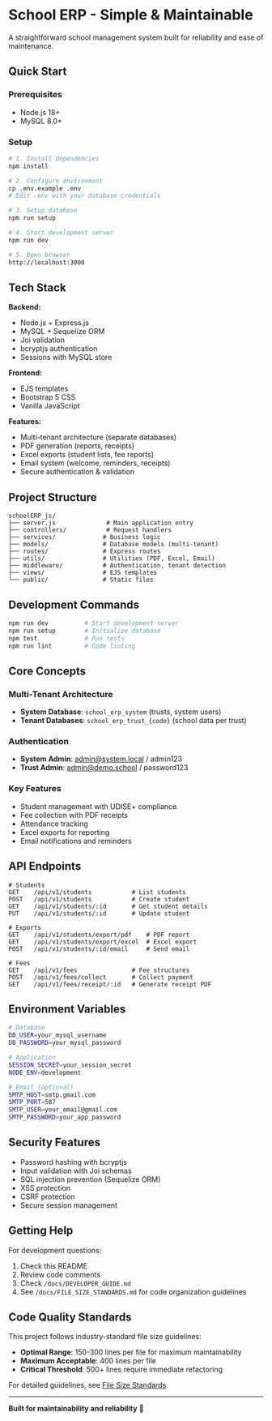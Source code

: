 # School ERP - Simple & Maintainable

A straightforward school management system built for reliability and ease of maintenance.

## Quick Start

### Prerequisites

- Node.js 18+
- MySQL 8.0+

### Setup

```bash
# 1. Install dependencies
npm install

# 2. Configure environment
cp .env.example .env
# Edit .env with your database credentials

# 3. Setup database
npm run setup

# 4. Start development server
npm run dev

# 5. Open browser
http://localhost:3000
```

## Tech Stack

**Backend:**

- Node.js + Express.js
- MySQL + Sequelize ORM
- Joi validation
- bcryptjs authentication
- Sessions with MySQL store

**Frontend:**

- EJS templates
- Bootstrap 5 CSS
- Vanilla JavaScript

**Features:**

- Multi-tenant architecture (separate databases)
- PDF generation (reports, receipts)
- Excel exports (student lists, fee reports)
- Email system (welcome, reminders, receipts)
- Secure authentication & validation

## Project Structure

```
schoolERP_js/
├── server.js              # Main application entry
├── controllers/           # Request handlers
├── services/             # Business logic
├── models/               # Database models (multi-tenant)
├── routes/               # Express routes
├── utils/                # Utilities (PDF, Excel, Email)
├── middleware/           # Authentication, tenant detection
├── views/                # EJS templates
└── public/               # Static files
```

## Development Commands

```bash
npm run dev          # Start development server
npm run setup        # Initialize database
npm test             # Run tests
npm run lint         # Code linting
```

## Core Concepts

### Multi-Tenant Architecture

- **System Database**: `school_erp_system` (trusts, system users)
- **Tenant Databases**: `school_erp_trust_{code}` (school data per trust)

### Authentication

- **System Admin**: admin@system.local / admin123
- **Trust Admin**: admin@demo.school / password123

### Key Features

- Student management with UDISE+ compliance
- Fee collection with PDF receipts
- Attendance tracking
- Excel exports for reporting
- Email notifications and reminders

## API Endpoints

```
# Students
GET    /api/v1/students           # List students
POST   /api/v1/students           # Create student
GET    /api/v1/students/:id       # Get student details
PUT    /api/v1/students/:id       # Update student

# Exports
GET    /api/v1/students/export/pdf    # PDF report
GET    /api/v1/students/export/excel  # Excel export
POST   /api/v1/students/:id/email     # Send email

# Fees
GET    /api/v1/fees               # Fee structures
POST   /api/v1/fees/collect       # Collect payment
GET    /api/v1/fees/receipt/:id   # Generate receipt PDF
```

## Environment Variables

```bash
# Database
DB_USER=your_mysql_username
DB_PASSWORD=your_mysql_password

# Application
SESSION_SECRET=your_session_secret
NODE_ENV=development

# Email (optional)
SMTP_HOST=smtp.gmail.com
SMTP_PORT=587
SMTP_USER=your_email@gmail.com
SMTP_PASSWORD=your_app_password
```

## Security Features

- Password hashing with bcryptjs
- Input validation with Joi schemas
- SQL injection prevention (Sequelize ORM)
- XSS protection
- CSRF protection
- Secure session management

## Getting Help

For development questions:

1. Check this README
2. Review code comments
3. Check `/docs/DEVELOPER_GUIDE.md`
4. See `/docs/FILE_SIZE_STANDARDS.md` for code organization guidelines

## Code Quality Standards

This project follows industry-standard file size guidelines:

- **Optimal Range**: 150-300 lines per file for maximum maintainability
- **Maximum Acceptable**: 400 lines per file
- **Critical Threshold**: 500+ lines require immediate refactoring

For detailed guidelines, see [File Size Standards](docs/FILE_SIZE_STANDARDS.md).

---

**Built for maintainability and reliability** 🚀
